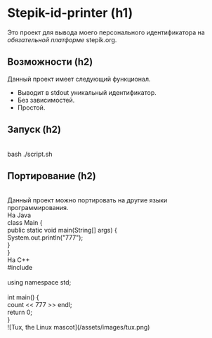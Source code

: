 # Stepik-id-printer (h1)
Это проект для вывода моего персонального идентификатора на <em>обязательной платформе</em> stepik.org.
## Возможности (h2)
Данный проект имеет следующий функционал.<br>
<ul>
    <li>Выводит в stdout уникальный идентификатор.</li>
    <li>Без зависимостей.</li>
    <li>Простой.</li>
</ul>
<h2>Запуск (h2)</h2><br>
bash ./script.sh<br>
<h2>Портирование (h2)</h2><br>
Данный проект можно портировать на другие языки программирования.<br>
На Java<br>
class Main {<br>
public static void main(String[] args) {<br>
System.out.println("777");<br>
}<br>
}<br>
На C++<br>
#include <iosteam><br>
<br>
using namespace std;<br>
<br>
int main() {<br>
count << 777 >> endl;<br>
return 0;<br>
}<br>
![Tux, the Linux mascot](/assets/images/tux.png)
